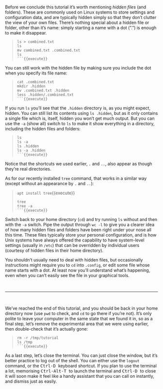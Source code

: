 Before we conclude this tutorial it’s worth mentioning _hidden files_ (and folders). These are commonly used on Linux systems to store settings and configuration data, and are typically hidden simply so that they don’t clutter the view of your own files. There’s nothing special about a hidden file or folder, other than it’s name: simply starting a name with a dot (”.”) is enough to make it disappear.
> ```
> ls > combined.txt
> ls
> mv combined.txt .combined.txt
> ls
> ```{{execute}}

You can still work with the hidden file by making sure you include the dot when you specify its file name:
> ```
> cat .combined.txt
> mkdir .hidden
> mv .combined.txt .hidden
> less .hidden/.combined.txt
> ```{{execute}}

If you run `ls` you’ll see that the `.hidden` directory is, as you might expect, hidden. You can still list its contents using `ls .hidden`, but as it only contains a single file which is, itself, hidden you won’t get much output. But you can use the `-a` (show all) switch to `ls` to make it show everything in a directory, including the hidden files and folders:
> ```
> ls
> ls -a
> ls .hidden
> ls -a .hidden
> ```{{execute}}

Notice that the shortcuts we used earlier, `.` and `..`, also appear as though they’re real directories.

As for our recently installed `tree` command, that works in a similar way (except without an appearance by `.` and `..`):
> `apt install tree`{{execute}}
> ```
> tree 
> tree -a
> ```{{execute}}

Switch back to your home directory (`cd`) and try running `ls` without and then with the `-a` switch. Pipe the output through `wc -l` to give you a clearer idea of how many hidden files and folders have been right under your nose all this time. These files typically store your personal configuration, and is how Unix systems have always offered the capability to have system-level settings (usually in `/etc`) that can be overridden by individual users (courtesy of hidden files in their home directory).

You shouldn’t usually need to deal with hidden files, but occasionally instructions might require you to `cd` into `.config`, or edit some file whose name starts with a dot. At least now you’ll understand what’s happening, even when you can’t easily see the file in your graphical tools.

<br/>

---------------------

<br/>

We’ve reached the end of this tutorial, and you should be back in your home directory now (use `pwd` to check, and `cd` to go there if you’re not). It’s only polite to leave your computer in the same state that we found it in, so as a final step, let’s remove the experimental area that we were using earlier, then double-check that it’s actually gone:
> ```
> rm -r /tmp/tutorial
> ls /tmp
> ```{{execute}}

As a last step, let’s close the terminal. You can just close the window, but it’s better practice to log out of the shell. You can either use the `logout` command, or the <kbd> Ctrl-D </kbd> keyboard shortcut. If you plan to use the terminal a lot, memorising <kbd> Ctrl-Alt-T </kbd> to launch the terminal and <kbd> Ctrl-D </kbd> to close it will soon make it feel like a handy assistant that you can call on instantly, and dismiss just as easily.

<br/>
